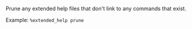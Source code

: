 Prune any extended help files that don't link to any commands that exist.

Example: `%extended_help prune`
